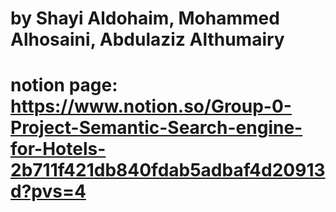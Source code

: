 # by Shayi Aldohaim, Mohammed Alhosaini, Abdulaziz Althumairy 
 # notion page: https://www.notion.so/Group-0-Project-Semantic-Search-engine-for-Hotels-2b711f421db840fdab5adbaf4d20913d?pvs=4
